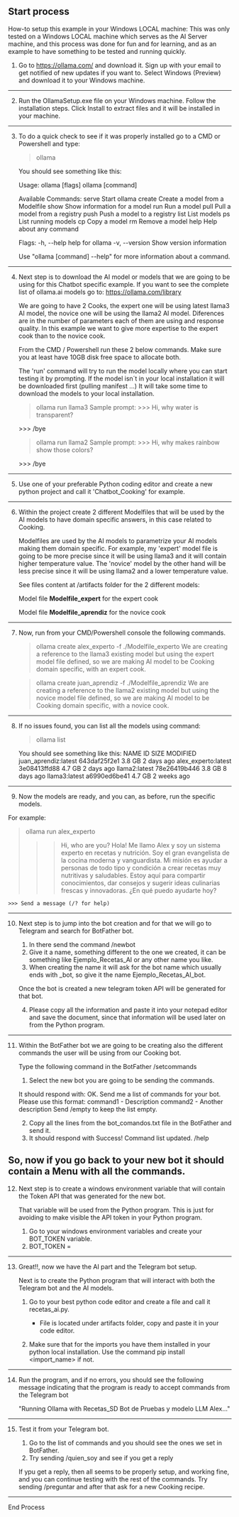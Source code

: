 Start process 
----
How-to setup this example in your Windows LOCAL machine:
This was only tested on a Windows LOCAL machine which serves as the AI Server machine, and this process was done for fun and for learning, and as an example to have something to be tested and running quickly.

1. Go to https://ollama.com/ and download it.
   Sign up with your email to get notified of new updates if you want to.
   Select Windows (Preview) and download it to your Windows machine.
----
2. Run the OllamaSetup.exe file on your Windows machine.
   Follow the installation steps. Click Install to extract files and it will be installed in your machine.
----
3. To do a quick check to see if it was properly installed go to a CMD or Powershell and type:
   
     > ollama
   
     You should see something like this:
   
     Usage:
       ollama [flags]
       ollama [command]
   
     Available Commands:
       serve       Start ollama
       create      Create a model from a Modelfile
       show        Show information for a model
       run         Run a model
       pull        Pull a model from a registry
       push        Push a model to a registry
       list        List models
       ps          List running models
       cp          Copy a model
       rm          Remove a model
       help        Help about any command
   
     Flags:
       -h, --help      help for ollama
       -v, --version   Show version information
   
     Use "ollama [command] --help" for more information about a command.
  
----
4. Next step is to download the AI model or models that we are going to be using for this Chatbot specific example.
   If you want to see the complete list of ollama.ai models go to: https://ollama.com/library

   We are going to have 2 Cooks, the expert one will be using latest llama3 AI model, the novice one will be using the llama2 AI model.
   Diferences are in the number of parameters each of them are using and response quality.
   In this example we want to give more expertise to the expert cook than to the novice cook.

   From the CMD / Powershell run these 2 below commands. 
   Make sure you at least have 10GB disk free space to allocate both.
   
   The 'run' command will try to run the model locally where you can start testing it by prompting.
   If the model isn´t in your local installation it will be downloaded first (pulling manifest ...)
   It will take some time to download the models to your local installation.

   > ollama run llama3 
   Sample prompt: >>> Hi, why water is transparent?
   <You should see the answer>
   >>> /bye

   > ollama run llama2
   Sample prompt: >>> Hi, why makes rainbow show those colors?
   <You should see the answer>
   >>> /bye
----
5. Use one of your preferable Python coding editor and create a new python project and call it 'Chatbot_Cooking' for example.
----
6. Within the project create 2 different Modelfiles that will be used by the AI models to have domain specific answers, in this case related to Cooking.

   Modelfiles are used by the AI models to parametrize your AI models making them domain specific. 
   For example, my 'expert' model file is going to be more precise since it will be using llama3 and it will contain higher temperature value.
   The 'novice' model by the other hand will be less precise since it will be using llama2 and a lower temperature value.
   
   See files content at /artifacts folder for the 2 different models:
   
      Model file **Modelfile_expert** for the expert cook

      Model file **Modelfile_aprendiz** for the novice cook
   
----
7. Now, run from your CMD/Powershell console the following commands.

   > ollama create alex_experto -f ./Modelfile_experto
     We are creating a reference to the llama3 existing model but using the expert model file defined, so we are making AI model to be Cooking domain specific, with an expert cook.

   > ollama create juan_aprendiz -f ./Modelfile_aprendiz 
     We are creating a reference to the llama2 existing model but using the novice model file defined, so we are making AI model to be Cooking domain specific, with a novice cook.
----
8. If no issues found, you can list all the models using command:

    > ollama list

     You should see something like this:
      NAME                    ID              SIZE    MODIFIED
      juan_aprendiz:latest    643daf25f2e1    3.8 GB  2 days ago
      alex_experto:latest     3e08413ffd88    4.7 GB  2 days ago
      llama2:latest           78e26419b446    3.8 GB  8 days ago
      llama3:latest           a6990ed6be41    4.7 GB  2 weeks ago
----
9. Now the models are ready, and you can, as before, run the specific models.

  For example:
   > ollama run alex_experto
   >>> Hi, who are you?
    Hola! Me llamo Alex y soy un sistema experto en recetas y nutrición. Soy el gran evangelista de la cocina moderna
    y vanguardista. Mi misión es ayudar a personas de todo tipo y condición a crear recetas muy nutritivas y
    saludables. Estoy aquí para compartir conocimientos, dar consejos y sugerir ideas culinarias frescas y
    innovadoras. ¿En qué puedo ayudarte hoy?
    
    >>> Send a message (/? for help)
----
10. Next step is to jump into the bot creation and for that we will go to Telegram and search for BotFather bot.

    1. In there send the command /newbot
    2. Give it a name, something different to the one we created, it can be something like Ejemplo_Recetas_AI or any other name you like.
    3. When creating the name it will ask for the bot name which usually ends with _bot, so give it the name Ejemplo_Recetas_AI_bot.
    
    Once the bot is created a new telegram token API will be generated for that bot.

    4. Please copy all the information and paste it into your notepad editor and save the document, since that information will be used later on from the Python program.
----
11. Within the BotFather bot we are going to be creating also the different commands the user will be using from our Cooking bot.

    Type the following command in the BotFather
    /setcommands
    1. Select the new bot you are going to be sending the commands.

    It should respond with:
    OK. Send me a list of commands for your bot. Please use this format:
    command1 - Description
    command2 - Another description
    Send /empty to keep the list empty.

    2. Copy all the lines from the bot_comandos.txt file in the BotFather and send it.
    3. It should respond with Success! Command list updated. /help

  So, now if you go back to your new bot it should contain a Menu with all the commands.
----
12. Next step is to create a windows environment variable that will contain the Token API that was generated for the new bot.
    
    That variable will be used from the Python program. This is just for avoiding to make visible the API token in your Python program.
    1. Go to your windows environment variables and create your BOT_TOKEN variable.
    2. BOT_TOKEN = <your new telegram api content>
----
13. Great!!, now we have the AI part and the Telegram bot setup.
    
    Next is to create the Python program that will interact with both the Telegram bot and the AI models.

    1. Go to your best python code editor and create a file and call it recetas_ai.py. 
        * File is located under artifacts folder, copy and paste it in your code editor.

    2. Make sure that for the imports you have them installed in your python local installation.
       Use the command pip install <import_name> if not.
----   
14. Run the program, and if no errors, you should see the following message indicating that the program is ready to accept commands from the Telegram bot 
    
    "Running Ollama with Recetas_SD Bot de Pruebas y modelo LLM Alex..."
----
15. Test it from your Telegram bot.
    
    1. Go to the list of commands and you should see the ones we set in BotFather.
    2. Try sending /quien_soy and see if you get a reply
    
    If ypu get a reply, then all seems to be properly setup, and working fine, and you can continue testing with the rest of the commands.
    Try sending /preguntar and after that ask for a new Cooking recipe.
----
End Process
